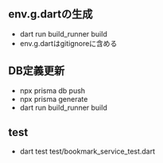 ## env.g.dartの生成
- dart run build_runner build
- env.g.dartはgitignoreに含める

## DB定義更新
- npx prisma db push
- npx prisma generate
- dart run build_runner build

## test
- dart test test/bookmark_service_test.dart